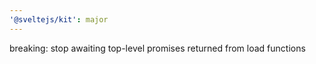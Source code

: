 ```yaml
---
'@sveltejs/kit': major
---
```


breaking: stop awaiting top-level promises returned from load functions
